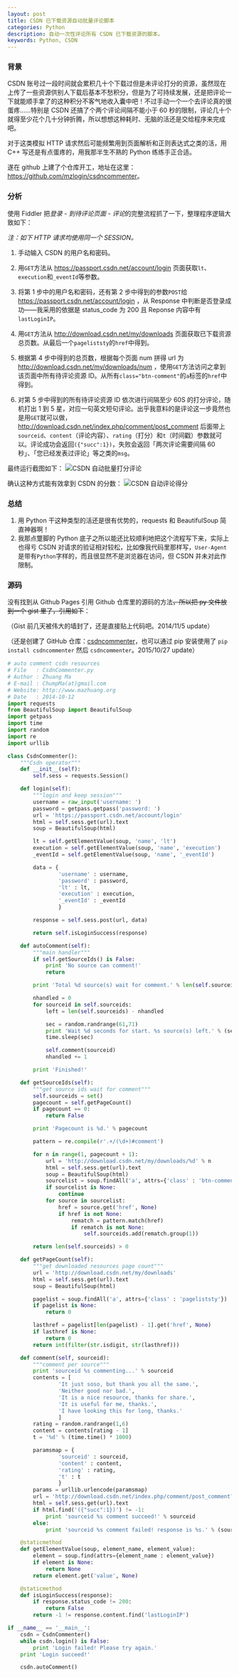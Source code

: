```yaml
---
layout: post
title: CSDN 已下载资源自动批量评论脚本
categories: Python
description: 自动一次性评论所有 CSDN 已下载资源的脚本。
keywords: Python, CSDN
---
```


### 背景
CSDN 账号过一段时间就会累积几十个下载过但是未评论打分的资源，虽然现在上传了一些资源供别人下载后基本不愁积分，但是为了可持续发展，还是把评论一下就能顺手拿了的这种积分不客气地收入囊中吧！不过手动一个一个去评论真的很蛋疼……特别是 CSDN 还搞了个两个评论间隔不能小于 60 秒的限制，评论几十个就得至少花个几十分钟折腾，所以想想这种耗时、无脑的活还是交给程序来完成吧。

对于这类模拟 HTTP 请求然后可能频繁用到页面解析和正则表达式之类的活，用 C++ 写还是有点蛋疼的，用我那半生不熟的 Python 练练手正合适。

遂在 github 上建了个仓库开工，地址在这里：<https://github.com/mzlogin/csdncommenter>。

### 分析
使用 Fiddler 把*登录 - 到待评论页面 - 评论*的完整流程抓了一下，整理程序逻辑大致如下：

*注：如下 HTTP 请求均使用同一个 SESSION。*

1. 手动输入 CSDN 的用户名和密码。

2. 用`GET`方法从 https://passport.csdn.net/account/login 页面获取`lt`、`execution`和`_eventId`等参数。

3. 将第 1 步中的用户名和密码，还有第 2 步中得到的参数`POST`给 https://passport.csdn.net/account/login ，从 Response 中判断是否登录成功——我采用的依据是 status\_code 为 200 且 Reponse 内容中有`lastLoginIP`。

4. 用`GET`方法从 http://download.csdn.net/my/downloads 页面获取已下载资源总页数。从最后一个`pageliststy`的`href`中得到。

5. 根据第 4 步中得到的总页数，根据每个页面 num 拼得 url 为 http://download.csdn.net/my/downloads/num ，使用`GET`方法访问之拿到该页面中所有待评论资源 ID。从所有`class="btn-comment"`的`a`标签的`href`中得到。

6. 对第 5 步中得到的所有待评论资源 ID 依次进行间隔至少 60S 的打分评论，随机打出 1 到 5 星，对应一句英文短句评论。出乎我意料的是评论这一步竟然也是用`GET`就可以做， http://download.csdn.net/index.php/comment/post_comment 后面带上`sourceid`、`content`（评论内容）、`rating`（打分）和`t`（时间戳）参数就可以。评论成功会返回`({"succ":1})`，失败会返回「两次评论需要间隔 60 秒」、「您已经发表过评论」等之类的`msg`。

最终运行截图如下：
![CSDN 自动批量打分评论](/images/posts/python/csdncommenter.png)

确认这种方式能有效拿到 CSDN 的分数：
![CSDN 自动评论得分](/images/posts/python/csdnscore.png)

### 总结
1. 用 Python 干这种类型的活还是很有优势的，requests 和 BeautifulSoup 简直神器啊！
2. 我那点蹩脚的 Python 底子之所以能还比较顺利地把这个流程写下来，实际上也得亏 CSDN 对请求的验证相对较松，比如像我代码里那样写，`User-Agent`是带有`Python`字样的，而且很显然不是浏览器在访问，但 CSDN 并未对此作限制。

### 源码
没有找到从 Github Pages 引用 Github 仓库里的源码的方法~~，所以把 py 文件放到一个 gist 里了，引用如下~~：

（Gist 前几天被伟大的墙封了，还是直接贴上代码吧。2014/11/5 update）

（还是创建了 GitHub 仓库：[csdncommenter](https://github.com/mzlogin/csdncommenter)，也可以通过 pip 安装使用了 `pip install csdncommenter` 然后 `csdncommenter`。2015/10/27 update）

```python
# auto comment csdn resources
# File   : CsdnCommenter.py
# Author : Zhuang Ma
# E-mail : ChumpMa(at)gmail.com
# Website: http://www.mazhuang.org
# Date   : 2014-10-12
import requests
from BeautifulSoup import BeautifulSoup
import getpass
import time
import random
import re
import urllib

class CsdnCommenter():
    """Csdn operator"""
    def __init__(self):
        self.sess = requests.Session()

    def login(self):
        """login and keep session"""
        username = raw_input('username: ')
        password = getpass.getpass('password: ')
        url = 'https://passport.csdn.net/account/login'
        html = self.sess.get(url).text
        soup = BeautifulSoup(html)

        lt = self.getElementValue(soup, 'name', 'lt')
        execution = self.getElementValue(soup, 'name', 'execution')
        _eventId = self.getElementValue(soup, 'name', '_eventId')

        data = {
                'username' : username,
                'password' : password,
                'lt' : lt,
                'execution' : execution,
                '_eventId' : _eventId
                }

        response = self.sess.post(url, data)

        return self.isLoginSuccess(response)

    def autoComment(self):
        """main handler"""
        if self.getSourceIds() is False:
            print 'No source can comment!'
            return

        print 'Total %d source(s) wait for comment.' % len(self.sourceids)

        nhandled = 0
        for sourceid in self.sourceids:
            left = len(self.sourceids) - nhandled

            sec = random.randrange(61,71)
            print 'Wait %d seconds for start. %s source(s) left.' % (sec, left)
            time.sleep(sec)

            self.comment(sourceid)
            nhandled += 1

        print 'Finished!'

    def getSourceIds(self):
        """get source ids wait for comment"""
        self.sourceids = set()
        pagecount = self.getPageCount()
        if pagecount == 0:
            return False

        print 'Pagecount is %d.' % pagecount

        pattern = re.compile(r'.+/(\d+)#comment')

        for n in range(1, pagecount + 1):
            url = 'http://download.csdn.net/my/downloads/%d' % n
            html = self.sess.get(url).text
            soup = BeautifulSoup(html)
            sourcelist = soup.findAll('a', attrs={'class' : 'btn-comment'})
            if sourcelist is None:
                continue
            for source in sourcelist:
                href = source.get('href', None)
                if href is not None:
                    rematch = pattern.match(href)
                    if rematch is not None:
                        self.sourceids.add(rematch.group(1))

        return len(self.sourceids) > 0

    def getPageCount(self):
        """get downloaded resources page count"""
        url = 'http://download.csdn.net/my/downloads'
        html = self.sess.get(url).text
        soup = BeautifulSoup(html)

        pagelist = soup.findAll('a', attrs={'class' : 'pageliststy'})
        if pagelist is None:
            return 0

        lasthref = pagelist[len(pagelist) - 1].get('href', None)
        if lasthref is None:
            return 0
        return int(filter(str.isdigit, str(lasthref)))

    def comment(self, sourceid):
        """comment per source"""
        print 'sourceid %s commenting...' % sourceid
        contents = [
                'It just soso, but thank you all the same.',
                'Neither good nor bad.',
                'It is a nice resource, thanks for share.',
                'It is useful for me, thanks.',
                'I have looking this for long, thanks.'
                ]
        rating = random.randrange(1,6)
        content = contents[rating - 1]
        t = '%d' % (time.time() * 1000)

        paramsmap = {
                'sourceid' : sourceid,
                'content' : content,
                'rating' : rating,
                't' : t
                }
        params = urllib.urlencode(paramsmap)
        url = 'http://download.csdn.net/index.php/comment/post_comment?%s' % params
        html = self.sess.get(url).text
        if html.find('({"succ":1})') != -1:
            print 'sourceid %s comment succeed!' % sourceid
        else:
            print 'sourceid %s comment failed! response is %s.' % (sourceid, html)

    @staticmethod
    def getElementValue(soup, element_name, element_value):
        element = soup.find(attrs={element_name : element_value})
        if element is None:
            return None
        return element.get('value', None)

    @staticmethod
    def isLoginSuccess(response):
        if response.status_code != 200:
            return False
        return -1 != response.content.find('lastLoginIP')

if __name__ == '__main__':
    csdn = CsdnCommenter()
    while csdn.login() is False:
        print 'Login failed! Please try again.'
    print 'Login succeed!'

    csdn.autoComment()
```
